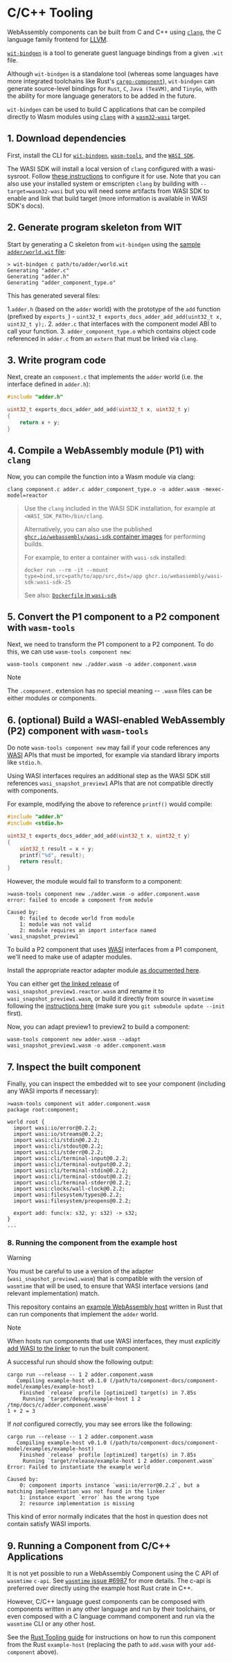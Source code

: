 # C/C++ Tooling

WebAssembly components can be built from C and C++ using [`clang`][clang], the C language family frontend for [LLVM][llvm].

[`wit-bindgen`](https://github.com/bytecodealliance/wit-bindgen) is a tool to generate guest language bindings from a
given `.wit` file.

Although `wit-bindgen` is a standalone tool (whereas some languages have more integrated toolchains like Rust's [`cargo-component`][cargo-component]),
`wit-bindgen` can generate source-level bindings for `Rust`, `C`, `Java (TeaVM)`, and `TinyGo`, with the ability for more
language generators to be added in the future.

`wit-bindgen` can be used to build C applications that can be compiled directly to Wasm modules using [`clang`][clang] with a [`wasm32-wasi`][clang-tgt-wasm32-wasi] target.

[clang]: https://clang.llvm.org/
[clang-tgt-wasm32-wasi]: https://clang.llvm.org/docs/ClangCommandLineReference.html#webassembly
[llvm]: https://llvm.org/
[wasi]: https://wasi.dev/
[cargo-component]: https://crates.io/crates/cargo-component

## 1. Download dependencies

First, install the CLI for [`wit-bindgen`](https://github.com/bytecodealliance/wit-bindgen#cli-installation), [`wasm-tools`](https://github.com/bytecodealliance/wasm-tools), and the [`WASI SDK`](https://github.com/webassembly/wasi-sdk).

The WASI SDK will install a local version of `clang` configured with a wasi-sysroot. Follow [these instructions](https://github.com/WebAssembly/wasi-sdk#use) to configure it for use. Note that you can also use your installed system or emscripten `clang` by building with `--target=wasm32-wasi` but you will need some artifacts from WASI SDK to enable and link that build target (more information is available in WASI SDK's docs).

## 2. Generate program skeleton from WIT

Start by generating a C skeleton from `wit-bindgen` using the [sample `adder/world.wit` file](https://github.com/bytecodealliance/component-docs/tree/main/examples/tutorial/wit/adder/world.wit):

```
> wit-bindgen c path/to/adder/world.wit
Generating "adder.c"
Generating "adder.h"
Generating "adder_component_type.o"
```

This has generated several files:

1.`adder.h` (based on the `adder` world) with the prototype of the `add` function (prefixed by `exports_`) - `uint32_t exports_docs_adder_add_add(uint32_t x, uint32_t y);`.
2. `adder.c` that interfaces with the component model ABI to call your function.
3. `adder_component_type.o` which contains object code referenced in `adder.c` from an `extern` that must be linked via `clang`.

## 3. Write program code

Next, create an `component.c` that implements the `adder` world (i.e. the interface defined in `adder.h`):

```c
#include "adder.h"

uint32_t exports_docs_adder_add_add(uint32_t x, uint32_t y)
{
	return x + y;
}
```

## 4. Compile a WebAssembly module (P1) with `clang`

Now, you can compile the function into a Wasm module via clang:

```console
clang component.c adder.c adder_component_type.o -o adder.wasm -mexec-model=reactor
```

> Use the `clang` included in the WASI SDK installation, for example at `<WASI_SDK_PATH>/bin/clang`.
>
> Alternatively, you can also use the published [`ghcr.io/webassembly/wasi-sdk` container images][wasi-sdk-images]
> for performing builds.
>
> For example, to enter a container with `wasi-sdk` installed:
>
> ```
> docker run --rm -it --mount type=bind,src=path/to/app/src,dst=/app ghcr.io/webassembly/wasi-sdk:wasi-sdk-25
> ```
>
> See also: [`Dockerfile` in `wasi-sdk`][wasi-sdk-dockerfile]

[wasi-sdk-images]: https://github.com/WebAssembly/wasi-sdk/pkgs/container/wasi-sdk
[wasi-sdk-dockerfile]: https://github.com/WebAssembly/wasi-sdk/blob/main/docker/Dockerfile

## 5. Convert the P1 component to a P2 component with `wasm-tools`

Next, we need to transform the P1 component to a P2 component. To do this, we can use `wasm-tools component new`:

```console
wasm-tools component new ./adder.wasm -o adder.component.wasm
```

> [!NOTE]
> The `.component.` extension has no special meaning -- `.wasm` files can be either modules or components.

## 6. (optional) Build a WASI-enabled WebAssembly (P2) component with `wasm-tools`

Do note `wasm-tools component new` may fail if your code references any [WASI][wasi] APIs that must be imported, for
example via standard library imports like `stdio.h`.

Using WASI interfaces requires an additional step as the WASI SDK still references `wasi_snapshot_preview1` APIs that are not compatible directly with components.

For example, modifying the above to reference `printf()` would compile:

```c
#include "adder.h"
#include <stdio.h>

uint32_t exports_docs_adder_add_add(uint32_t x, uint32_t y)
{
	uint32_t result = x + y;
	printf("%d", result);
	return result;
}
```

However, the module would fail to transform to a component:

```
>wasm-tools component new ./adder.wasm -o adder.component.wasm
error: failed to encode a component from module

Caused by:
    0: failed to decode world from module
    1: module was not valid
    2: module requires an import interface named `wasi_snapshot_preview1`
```

To build a P2 component that uses [WASI][wasi] interfaces from a P1 component, we'll need to make use of adapter modules.

Install the appropriate reactor adapter module [as documented here](https://github.com/bytecodealliance/wit-bindgen#creating-components-wasi).

You can either get [the linked release][wasmtime-releases] of `wasi_snapshot_preview1.reactor.wasm` and rename it to `wasi_snapshot_preview1.wasm`, or build it directly from source in `wasmtime` following the [instructions here](https://github.com/bytecodealliance/wasmtime/tree/main/crates/wasi-preview1-component-adapter) (make sure you `git submodule update --init` first).

Now, you can adapt preview1 to preview2 to build a component:

```console
wasm-tools component new adder.wasm --adapt wasi_snapshot_preview1.wasm -o adder.component.wasm
```

[wasmtime-releases]: https://github.com/bytecodealliance/wasmtime/releases

## 7. Inspect the built component

Finally, you can inspect the embedded wit to see your component (including any WASI imports if necessary):

```
>wasm-tools component wit adder.component.wasm
package root:component;

world root {
  import wasi:io/error@0.2.2;
  import wasi:io/streams@0.2.2;
  import wasi:cli/stdin@0.2.2;
  import wasi:cli/stdout@0.2.2;
  import wasi:cli/stderr@0.2.2;
  import wasi:cli/terminal-input@0.2.2;
  import wasi:cli/terminal-output@0.2.2;
  import wasi:cli/terminal-stdin@0.2.2;
  import wasi:cli/terminal-stdout@0.2.2;
  import wasi:cli/terminal-stderr@0.2.2;
  import wasi:clocks/wall-clock@0.2.2;
  import wasi:filesystem/types@0.2.2;
  import wasi:filesystem/preopens@0.2.2;

  export add: func(x: s32, y: s32) -> s32;
}
...
```

### 8. Running the component from the example host

> [!WARNING]
> You must be careful to use a version of the adapter (`wasi_snapshot_preview1.wasm`) that is compatible with the version of
> `wasmtime` that will be used, to ensure that WASI interface versions (and relevant implementation) match.

This repository contains an [example WebAssembly host][example-host] written in Rust that can run components that implement the `adder` world.

> [!NOTE]
> When hosts run components that use WASI interfaces, they must *explicitly* [add WASI to the linker][add-to-linker] to run the built component.

A successful run should show the following output:

```
cargo run --release -- 1 2 adder.component.wasm
   Compiling example-host v0.1.0 (/path/to/component-docs/component-model/examples/example-host)
    Finished `release` profile [optimized] target(s) in 7.85s
     Running `target/debug/example-host 1 2 /tmp/docs/c/adder.component.wasm`
1 + 2 = 3
```

If *not* configured correctly, you may see errors like the following:

```
cargo run --release -- 1 2 adder.component.wasm
   Compiling example-host v0.1.0 (/path/to/component-docs/component-model/examples/example-host)
    Finished `release` profile [optimized] target(s) in 7.85s
     Running `target/release/example-host 1 2 adder.component.wasm`
Error: Failed to instantiate the example world

Caused by:
    0: component imports instance `wasi:io/error@0.2.2`, but a matching implementation was not found in the linker
    1: instance export `error` has the wrong type
    2: resource implementation is missing
```

This kind of error normally indicates that the host in question does not contain satisfy WASI imports.

[host]: https://github.com/bytecodealliance/component-docs/tree/main/component-model/examples/example-host
[add-to-linker]: https://docs.wasmtime.dev/api/wasmtime_wasi/fn.add_to_linker_sync.html
[example-host]: https://github.com/bytecodealliance/component-docs/tree/main/component-model/examples/example-host

## 9. Running a Component from C/C++ Applications

It is not yet possible to run a WebAssembly Component using the C API of `wasmtime` `c-api`. See [`wasmtime` issue #6987](https://github.com/bytecodealliance/wasmtime/issues/6987) for more details.
The c-api is preferred over directly using the example host Rust crate in C++.

However, C/C++ language guest components can be composed with components written in any other language and
run by their toolchains, or even composed with a C language command component and run via the `wasmtime` CLI
or any other host.

See the [Rust Tooling guide](../language-support/rust.md#running-a-component-from-rust-applications) for instructions on how to run this component from
the Rust `example-host` (replacing the path to `add.wasm` with your `add-component` above).
